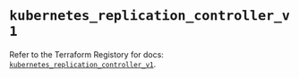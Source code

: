 # `kubernetes_replication_controller_v1`

Refer to the Terraform Registory for docs: [`kubernetes_replication_controller_v1`](https://registry.terraform.io/providers/hashicorp/kubernetes/2.22.0/docs/resources/replication_controller_v1).
